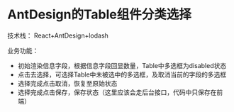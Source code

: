 # AntDesign的Table组件分类选择

技术栈：
React+AntDesign+lodash

业务功能：
- 初始渲染信息字段，根据信息字段回显数量，Table中多选框为disabled状态
- 点击去选择，可选择Table中未被选中的多选框，及取消当前的字段的多选框
- 选择完成点击取消，恢复至原始状态
- 选择完成点击保存，保存状态（这里应该会走后台接口，代码中只保存在前端）
